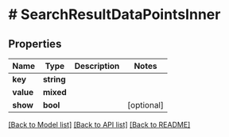 # # SearchResultDataPointsInner

## Properties

Name | Type | Description | Notes
------------ | ------------- | ------------- | -------------
**key** | **string** |  |
**value** | **mixed** |  |
**show** | **bool** |  | [optional]

[[Back to Model list]](../../README.md#models) [[Back to API list]](../../README.md#endpoints) [[Back to README]](../../README.md)
